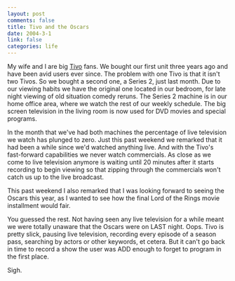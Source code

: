 ```yaml
--- 
layout: post
comments: false
title: Tivo and the Oscars
date: 2004-3-1
link: false
categories: life
---
```

My wife and I are big <a href="www.tivo.com" title="Tivo">Tivo</a> fans. We bought our first unit three years ago and have been avid users ever since. The problem with one Tivo is that it isn't two Tivos. So we bought a second one, a Series 2, just last month. Due to our viewing habits we have the original one located in our bedroom, for late night viewing of old situation comedy reruns. The Series 2 machine is in our home office area, where we watch the rest of our weekly schedule. The big screen television in the living room is now used for DVD movies and special programs.

In the month that we've had both machines the percentage of live television we watch has plunged to zero. Just this past weekend we remarked that it had been a while since we'd watched anything live. And with the Tivo's fast-forward capabilities we never watch commercials. As close as we come to live television anymore is waiting until 20 minutes after it starts recording to begin viewing so that zipping through the commercials won't catch us up to the live broadcast.

This past weekend I also remarked that I was looking forward to seeing the Oscars this year, as I wanted to see how the final Lord of the Rings movie installment would fair.

You guessed the rest. Not having seen any live television for a while meant we were totally unaware that the Oscars were on LAST night. Oops. Tivo is pretty slick, pausing live television, recording every episode of a season pass, searching by actors or other keywords, et cetera. But it can't go back in time to record a show the user was ADD enough to forget to program in the first place.

Sigh.
